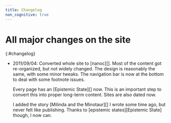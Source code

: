 ```yaml
---
title: Changelog
non_cognitive: true
---
```


All major changes on the site
=============================

{:#changelog}
- 2011/09/04: Converted whole site to [nanoc][]. Most of the content got
  re-organized, but not widely changed. The design is reasonably the same, with
  some minor tweaks. The navigation bar is now at the bottom to deal with some
  footnote issues.

  Every page has an [Epistemic State][] now. This is an important step to
  convert this into proper long-term content. Sites are also dated now.
  
  I added the story [Milinda and the Minotaur][] I wrote some time ago, but
  never felt like publishing. Thanks to [epistemic states][Epistemic State]
  though, I now can.
